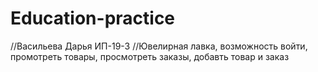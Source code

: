 # Education-practice
//Васильева Дарья ИП-19-3
//Ювелирная лавка, возможность войти, промотреть товары, просмотреть заказы, добавть товар и заказ
